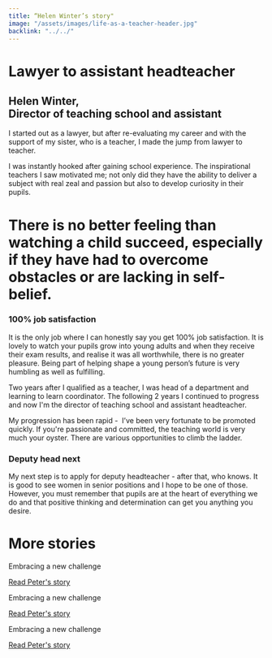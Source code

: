 ```yaml
---
title: “Helen Winter’s story"
image: "/assets/images/life-as-a-teacher-header.jpg"
backlink: "../../"
---
```


<div class="content-wrapper">
    <div class="content__right">
    </div>
    <div class="content__left">
        <div class="stories">
            <h1>Lawyer to assistant headteacher</h1>
            <div class="story-header">
                <div class="story-header__thumb" style="background-image:url('/assets/images/stories-karen.png')"></div>
                <div class="story-header__label">
                    <h2>Helen Winter, <br/>Director of teaching school and assistant</h2>
                </div>
            </div>
            <p class="prominent">
                I started out as a lawyer, but after re-evaluating my career and with the support of my sister, who is a teacher, I made the jump from lawyer to teacher.
            </p>
<p>I was instantly hooked after gaining school experience. The inspirational teachers I saw motivated me; not only did they have the ability to deliver a subject with real zeal and passion but also to develop curiosity in their pupils.
            </p>
            <div>
                <div class="quote-block">
                    <span class="icon-quote"></span>
                    <h1>There is no better feeling than watching a child succeed, especially if they have had to overcome obstacles or are lacking in self-belief.<span class="icon-quote quote-close"></span></h1>
        </div>
	<h3>100% job satisfaction</h3>
               <p>It is the only job where I can honestly say you get 100% job satisfaction. It is lovely to watch your pupils grow into young adults and when they receive their exam results, and realise it was all worthwhile, there is no greater pleasure. Being part of helping shape a young person’s future is very humbling as well as fulfilling.
                </p>
            </div>
            <p>Two years after I qualified as a teacher, I was head of a department and learning to learn coordinator. The following 2 years I continued to progress and now I'm the director of teaching school and assistant headteacher.
	</p>
	<p>My progression has been rapid -  I’ve been very fortunate to be promoted quickly. If you're passionate and committed, the teaching world is very much your oyster. There are various opportunities to climb the ladder.
	</p>
<h3>Deputy head next</h3>
<p>My next step is to apply for deputy headteacher - after that, who knows. It is good to see women in senior positions and I hope to be one of those. However, you must remember that pupils are at the heart of everything we do and that positive thinking and determination can get you anything you desire.
</p>
	</div>
    </div>
</div>

<div class="more-stories">
    <h1 class="more-stories_header strapline">More stories </h1>
    <div class="more-stories__thumbs">
        <div class="more-stories__thumbs__thumb">
            <a href="/life-as-a-teacher/my-story-into-teaching/career-changers/karens-story">
                <div class="more-stories__thumbs__thumb__img" style="background-image:url('/assets/images/stories-karen.png')"></div>
            </a>
            <div class="more-stories__thumbs__thumb__content">
                <p>Embracing a new challenge</p>
                <a class="git-link" href="#">Read Peter's story  <i class="fas fa-chevron-right"></i></a>
            </div>
        </div>
        <div class="more-stories__thumbs__thumb">
            <a href="/life-as-a-teacher/my-story-into-teaching/career-changers/karens-story">
                <div class="more-stories__thumbs__thumb__img" style="background-image:url('/assets/images/stories-karen.png')"></div>
            </a>
            <div class="more-stories__thumbs__thumb__content">
                <p>Embracing a new challenge</p>
                <a class="git-link" href="#">Read Peter's story  <i class="fas fa-chevron-right"></i></a>
            </div>
        </div>
        <div class="more-stories__thumbs__thumb">
            <a href="/life-as-a-teacher/my-story-into-teaching/career-changers/karens-story">
                <div class="more-stories__thumbs__thumb__img" style="background-image:url('/assets/images/stories-karen.png')"></div>
            </a>
            <div class="more-stories__thumbs__thumb__content">
                <p>Embracing a new challenge</p>
                <a class="git-link" href="/life-as-a-teacher/my-story-into-teaching/career-changers/karens-story">Read Peter's story <i class="fas fa-chevron-right"></i></a>
            </div>
        </div>
    </div>
</div>
